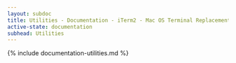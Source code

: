 ```yaml
---
layout: subdoc
title: Utilities - Documentation - iTerm2 - Mac OS Terminal Replacement
active-state: documentation
subhead: Utilities
---
```

{% include documentation-utilities.md %}

